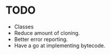 # TODO

- Classes
- Reduce amount of cloning.
- Better error reporting.
- Have a go at implementing bytecode.
